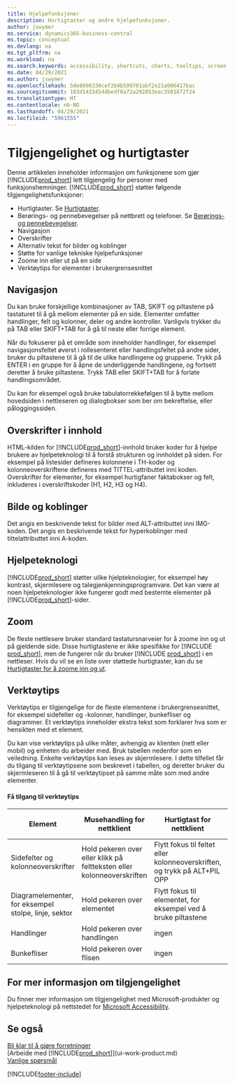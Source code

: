 ```yaml
---
title: Hjelpefunksjoner
description: Hurtigtaster og andre hjelpefunksjoner.
author: jswymer
ms.service: dynamics365-business-central
ms.topic: conceptual
ms.devlang: na
ms.tgt_pltfrm: na
ms.workload: na
ms.search.keywords: accessibility, shortcuts, charts, tooltips, screen reader
ms.date: 04/29/2021
ms.author: jswymer
ms.openlocfilehash: 5de8096338cef264b599701abf2e21a906417bac
ms.sourcegitcommit: 103d1433454dbedf8a72a292853eac3501872f24
ms.translationtype: HT
ms.contentlocale: nb-NO
ms.lasthandoff: 04/29/2021
ms.locfileid: "5961555"
---
```

# <a name="accessibility-and-keyboard-shortcuts"></a>Tilgjengelighet og hurtigtaster

Denne artikkelen inneholder informasjon om funksjonene som gjør [!INCLUDE[prod_short](includes/prod_short.md)] lett tilgjengelig for personer med funksjonshemninger. [!INCLUDE[prod_short](includes/prod_short.md)] støtter følgende tilgjengelighetsfunksjoner:  

- Hurtigtaster. Se [Hurtigtaster](keyboard-shortcuts.md).
- Berørings- og pennebevegelser på nettbrett og telefoner. Se [Berørings- og pennebevegelser](touch-gestures.md).
- Navigasjon  
- Overskrifter  
- Alternativ tekst for bilder og koblinger  
- Støtte for vanlige tekniske hjelpefunksjoner 
- Zoome inn eller ut på en side
- Verktøytips for elementer i brukergrensesnittet

## <a name="navigation"></a><a name="Navigation"></a> Navigasjon
  
Du kan bruke forskjellige kombinasjoner av TAB, SKIFT og piltastene på tastaturet til å gå mellom elementer på en side. Elementer omfatter handlinger, felt og kolonner, deler og andre kontroller. Vanligvis trykker du på TAB eller SKIFT+TAB for å gå til neste eller forrige element.

Når du fokuserer på et område som inneholder handlinger, for eksempel navigasjonsfeltet øverst i rollesenteret eller handlingsfeltet på andre sider, bruker du piltastene til å gå til de ulike handlingene og gruppene. Trykk på ENTER i en gruppe for å åpne de underliggende handlingene, og fortsett deretter å bruke piltastene. Trykk TAB eller SKIFT+TAB for å forlate handlingsområdet.

Du kan for eksempel også bruke tabulatorrekkefølgen til å bytte mellom hovedsiden i nettleseren og dialogbokser som ber om bekreftelse, eller påloggingssiden.  

## <a name="headings-in-content"></a><a name="Headings"></a> Overskrifter i innhold

HTML-kilden for [!INCLUDE[prod_short](includes/prod_short.md)]-innhold bruker koder for å hjelpe brukere av hjelpeteknologi til å forstå strukturen og innholdet på siden. For eksempel på listesider defineres kolonnene i TH-koder og kolonneoverskriftene defineres med TITTEL-attributtet inni koden. Overskrifter for elementer, for eksempel hurtigfaner faktabokser og felt, inkluderes i overskriftskoder (H1, H2, H3 og H4).  

## <a name="image-and-links"></a><a name="Images"></a> Bilde og koblinger

Det angis en beskrivende tekst for bilder med ALT-attributtet inni IMG-koden. Det angis en beskrivende tekst for hyperkoblinger med tittelattributtet inni A-koden.  

## <a name="assistive-technologies"></a><a name="AssistiveTech"></a> Hjelpeteknologi

[!INCLUDE[prod_short](includes/prod_short.md)] støtter ulike hjelpteknologier, for eksempel høy kontrast, skjermlesere og talegjenkjenningsprogramvare. Det kan være at noen hjelpeteknologier ikke fungerer godt med bestemte elementer på [!INCLUDE[prod_short](includes/prod_short.md)]-sider.  

## <a name="zoom"></a><a name="zoom"></a> Zoom

De fleste nettlesere bruker standard tastatursnarveier for å zoome inn og ut på gjeldende side. Disse hurtigtastene er ikke spesifikke for [!INCLUDE [prod_short](includes/prod_short.md)], men de fungerer når du bruker [!INCLUDE [prod_short](includes/prod_short.md)] i en nettleser. Hvis du vil se en liste over støttede hurtigtaster, kan du se [Hurtigtaster for å zoome inn og ut](keyboard-shortcuts.md#zoomshortcuts).

## <a name="tooltips"></a>Verktøytips

Verktøytips er tilgjengelige for de fleste elementene i brukergrensesnittet, for eksempel sidefelter og -kolonner, handlinger, bunkefliser og diagrammer. Et verktøytips inneholder ekstra tekst som forklarer hva som er hensikten med et element. 

Du kan vise verktøytips på ulike måter, avhengig av klienten (nett eller mobil) og enheten du arbeider med. Bruk tabellen nedenfor som en veiledning. Enkelte verktøytips kan leses av skjermlesere. I dette tilfellet får du tilgang til verktøytipsene som beskrevet i tabellen, og deretter bruker du skjermleseren til å gå til verktøytipset på samme måte som med andre elementer.

#### <a name="accessing-tooltips"></a>Få tilgang til verktøytips

|Element|Musehandling for nettklient|Hurtigtast for nettklient|Berøringsbevegelse på nettbrett/telefon for mobilapp|Støtte for skjermleser|
|-------|-----------------|------------|--------------------------|---------------------|
|Sidefelter og kolonneoverskrifter|Hold pekeren over eller klikk på feltteksten eller kolonneoverskriften|Flytt fokus til feltet eller kolonneoverskriften, og trykk på ALT+PIL OPP|Trykk på feltteksten |ja|
|Diagramelementer, for eksempel stolpe, linje, sektor|Hold pekeren over elementet|Flytt fokus til elementet, for eksempel ved å bruke piltastene|Trykk på og hold elementet|ja|
|Handlinger|Hold pekeren over handlingen|ingen|ingen |nei|
|Bunkefliser|Hold pekeren over flisen |ingen|ingen|nei|


<!--
- With a mouse, hover over the element.
- With keyboard, press the Alt+Up Arrow keys.
- On a tablet or phone, tap and hold on the element. To learn about more gestures, see [Touch and Pen Gestures](touch-gestures.md)

-->

## <a name="for-more-accessibility-information"></a>For mer informasjon om tilgjengelighet

Du finner mer informasjon om tilgjengelighet med Microsoft-produkter og hjelpeteknologi på nettstedet for [Microsoft Accessibility](https://go.microsoft.com/fwlink/?LinkId=262160).

## <a name="see-also"></a>Se også

[Bli klar til å gjøre forretninger](ui-get-ready-business.md)  
[Arbeide med [!INCLUDE[prod_short](includes/prod_short.md)]](ui-work-product.md)  
[Vanlige spørsmål](across-faq.md)  

[!INCLUDE[footer-include](includes/footer-banner.md)]
